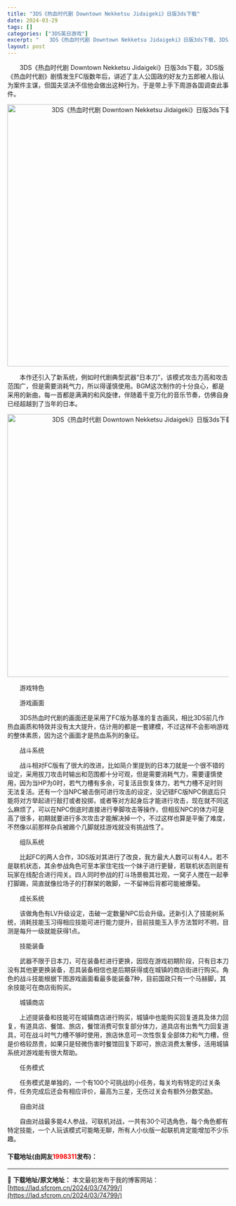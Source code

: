 ```yaml
---
title: "3DS《热血时代剧 Downtown Nekketsu Jidaigeki》日版3ds下载"
date: 2024-03-29
tags: []
categories: ["3DS英日游戏"]
excerpt: "　　3DS《热血时代剧 Downtown Nekketsu Jidaigeki》日版3ds下载，3DS版《热血时代剧》剧情发生FC版数年后，讲述了主人公国政的好友力五郎被人指认为案件主谋，但国夫坚决不信他会做出这种行为，于是带上手下周游各国调查此事件。 　　本作还引入了新系统，例如时代剧典型武器&amp;l&hellip;"
layout: post
---
```


 <p>　　3DS《热血时代剧 Downtown Nekketsu Jidaigeki》日版3ds下载，3DS版《热血时代剧》剧情发生FC版数年后，讲述了主人公国政的好友力五郎被人指认为案件主谋，但国夫坚决不信他会做出这种行为，于是带上手下周游各国调查此事件。</p> <p align="center"><img align="" border="0" src="https://lad.sfcrom.cn/wp-content/uploads/2024/03/20240329_66062e14c390c.png" width="595" alt="3DS《热血时代剧 Downtown Nekketsu Jidaigeki》日版3ds下载" /></p> <p>　　本作还引入了新系统，例如时代剧典型武器&ldquo;日本刀&rdquo;，该模式攻击力高和攻击范围广，但是需要消耗气力，所以得谨慎使用。BGM这次制作的十分良心，都是采用的新曲，每一首都是满满的和风旋律，伴随着千变万化的音乐节奏，仿佛自身已经超越到了当年的日本。</p> <p align="center"><img align="" border="0" src="https://lad.sfcrom.cn/wp-content/uploads/2024/03/20240329_66062e16096ae.png" width="597" alt="3DS《热血时代剧 Downtown Nekketsu Jidaigeki》日版3ds下载" /></p> <p>　　游戏特色</p> <p>　　游戏画面</p> <p>　　3DS热血时代剧的画面还是采用了FC版为基准的复古画风，相比3DS前几作热血画质和特效并没有太大提升，估计用的都是一套建模，不过这样不会影响游戏的整体素质，因为这个画面才是热血系列的象征。</p> <p>　　战斗系统</p> <p>　　战斗相对FC版有了很大的改进，比如简介里提到的日本刀就是一个很不错的设定，采用拔刀攻击时输出和范围都十分可观，但是需要消耗气力，需要谨慎使用，因为当HP为0时，若气力槽有多余，可复活且恢复体力，若气力槽不足时则无法复活。还有一个当NPC被击倒可进行攻击的设定，没记错FC版NPC倒底后只能将对方举起进行敲打或者投掷，或者等对方起身后才能进行攻击，现在就不同这么麻烦了，可以在NPC倒底时直接进行拳脚攻击等操作，但相反NPC的体力可是高了很多，初期就要进行多次攻击才能解决掉一个，不过这样也算是平衡了难度，不然像以前那样杂兵被踢个几脚就挂游戏就没有挑战性了。</p> <p>　　组队系统</p> <p>　　比起FC的两人合作，3DS版对其进行了改良，我方最大人数可以有4人。若不是联机状态，其余参战角色可至本家住宅找一个妹子进行更替，若联机状态则是有玩家在线配合进行闯关。四人同时参战的打斗场景极其壮观，一窝子人搅在一起拳打脚踢，简直就像拉场子的打群架的敢脚，一不留神后背都可能被爆菊。</p> <p>　　成长系统</p> <p>　　该做角色有LV升级设定，击破一定数量NPC后会升级。还新引入了技能树系统，消耗技能玉习得相应技能可进行能力提升，目前技能玉入手方法暂时不明，目测是每升一级就能获得1点。</p> <p>　　技能装备</p> <p>　　武器不限于日本刀，可在装备栏进行更换，因现在游戏初期阶段，只有日本刀没有其他更更换装备，忍具装备相信也是后期获得或在城镇的商店街进行购买。角色的战斗技能根据下图游戏画面看最多能装备7种，目前国政只有一个马赫脚，其余技能可在商店街购买。</p> <p>　　城镇商店</p> <p>　　上述提装备和技能可在城镇商店进行购买，城镇中也能购买回复道具及体力回复，有道具店、餐馆、旅店，餐馆消费可恢复部分体力，道具店有出售气力回复道具，可在战斗时气力槽不够时使用，旅店休息可一次性恢复全部体力和气力槽，但是价格较昂贵，如果只是轻微伤害时餐馆回复下即可，旅店消费太奢侈，活用城镇系统对游戏能有很大帮助。</p> <p>　　任务模式</p> <p>　　任务模式是单独的，一个有100个可挑战的小任务，每关均有特定的过关条件，任务完成后还会有相应评价，最高为三星，无伤过关会有额外分数奖励。</p> <p>　　自由对战</p> <p>　　自由对战最多能4人参战，可联机对战，一共有30个可选角色，每个角色都有特定技能，一个人玩该模式可能略无聊，所有人小伙版一起联机肯定能增加不少乐趣。</p> <p><h4>下载地址(由网友<font color="red">1998311</font>发布)：</h4></p> 

---
📖 **下载地址/原文地址：** 本文最初发布于我的博客网站：[https://lad.sfcrom.cn/2024/03/74799/](https://lad.sfcrom.cn/2024/03/74799/)
